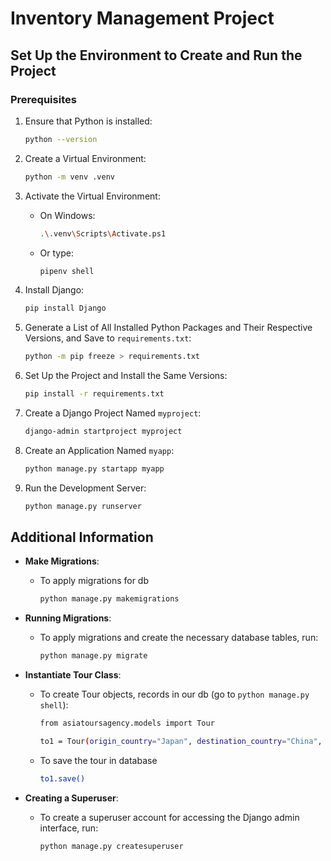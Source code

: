 # Inventory Management Project

## Set Up the Environment to Create and Run the Project

### Prerequisites

1. Ensure that Python is installed:
    ```sh
    python --version
    ```

2. Create a Virtual Environment:
    ```sh
    python -m venv .venv
    ```

3. Activate the Virtual Environment:
    - On Windows:
      ```sh
      .\.venv\Scripts\Activate.ps1
      ```
    - Or type:
      ```sh
      pipenv shell
      ```

4. Install Django:
    ```sh
    pip install Django
    ```

5. Generate a List of All Installed Python Packages and Their Respective Versions, and Save to `requirements.txt`:
    ```sh
    python -m pip freeze > requirements.txt
    ```

6. Set Up the Project and Install the Same Versions:
    ```sh
    pip install -r requirements.txt
    ```

7. Create a Django Project Named `myproject`:
    ```sh
    django-admin startproject myproject
    ```

8. Create an Application Named `myapp`:
    ```sh
    python manage.py startapp myapp
    ```

9. Run the Development Server:
    ```sh
    python manage.py runserver
    ```

## Additional Information

- **Make Migrations**:
  - To apply migrations for db
    ```sh
    python manage.py makemigrations
    ```

- **Running Migrations**:
  - To apply migrations and create the necessary database tables, run:
    ```sh
    python manage.py migrate
    ```

- **Instantiate Tour Class**:
  - To create Tour objects, records in our db (go to `python manage.py shell`):
    ```sh
    from asiatoursagency.models import Tour

    to1 = Tour(origin_country="Japan", destination_country="China", number_of_nights=10, price=1500)
    ```
  - To save the tour in database
    ```sh
    to1.save()
    ```

- **Creating a Superuser**:
  - To create a superuser account for accessing the Django admin interface, run:
    ```sh
    python manage.py createsuperuser
    ```

